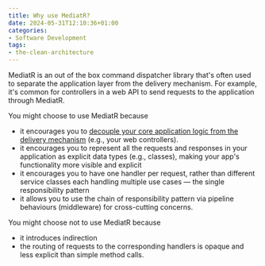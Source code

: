 ```yaml
---
title: Why use MediatR?
date: 2024-05-31T12:10:36+01:00
categories:
- Software Development
tags:
- the-clean-architecture
---
```


MediatR is an out of the box command dispatcher library that's often used to separate the application layer from the delivery mechanism. For example, it's common for controllers in a web API to send requests to the application through MediatR.

You might choose to use MediatR because

* it encourages you to [decouple your core application logic from the delivery mechanism](what-is-the-application-layer.md) (e.g., your web controllers).
* it encourages you to represent all the requests and responses in your application as explicit data types (e.g., classes), making your app's functionality more visible and explicit
* it encourages you to have one handler per request, rather than different service classes each handling multiple use cases — the single responsibility pattern
* it allows you to use the chain of responsibility pattern via pipeline behaviours (middleware) for cross-cutting concerns.

You might choose not to use MediatR because

* it introduces indirection
* the routing of requests to the corresponding handlers is opaque and less explicit than simple method calls.

